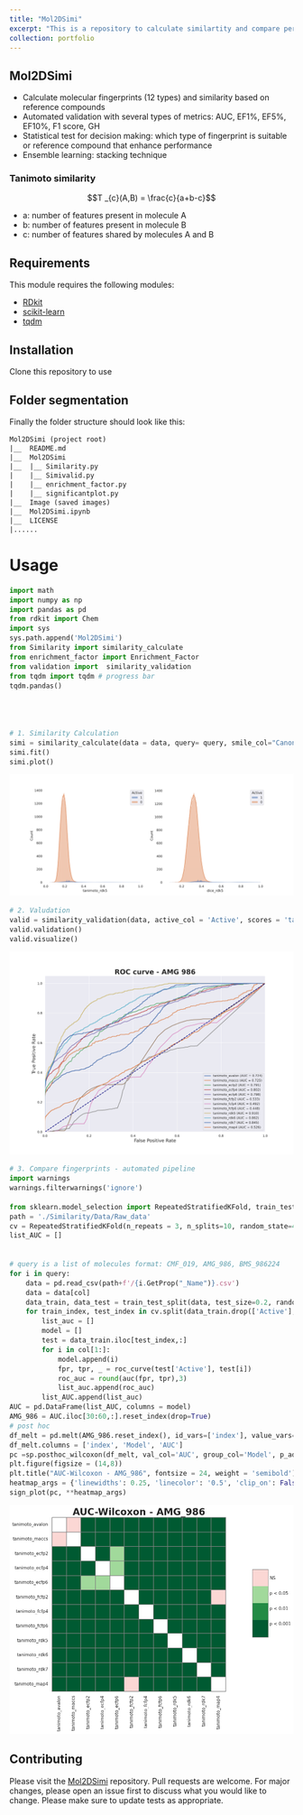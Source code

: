 ```yaml
---
title: "Mol2DSimi"
excerpt: "This is a repository to calculate similartity and compare performance of different types of fingerprints <br/><img src='/images/Mol2DSimi/simi.jpg' alt="Mol2DSimilarity" width="500" height="500">"
collection: portfolio
---
```



## Mol2DSimi
- Calculate molecular fingerprints (12 types) and similarity based on reference compounds
- Automated validation with several types of metrics: AUC, EF1%, EF5%, EF10%, F1 score, GH
- Statistical test for decision making: which type of fingerprint is suitable or reference compound that enhance performance
- Ensemble learning: stacking technique

### Tanimoto similarity

$$T _{c}(A,B) = \frac{c}{a+b-c}$$

- a: number of features present in molecule A 
- b: number of features present in molecule B 
- c: number of features shared by molecules A and B


## Requirements

This module requires the following modules:

- [RDkit](https://www.rdkit.org/)
- [scikit-learn](https://scikit-learn.org/stable/)
- [tqdm](https://pypi.org/project/tqdm/)

## Installation
Clone this repository to use

## Folder segmentation

Finally the folder structure should look like this:

    Mol2DSimi (project root)
    |__  README.md
    |__  Mol2DSimi
    |__  |__ Similarity.py
    |    |__ Simivalid.py
    |    |__ enrichment_factor.py
    |    |__ significantplot.py
    |__  Image (saved images)
    |__  Mol2DSimi.ipynb 
    |__  LICENSE
    |......

# Usage

```python
import math
import numpy as np
import pandas as pd
from rdkit import Chem
import sys
sys.path.append('Mol2DSimi')
from Similarity import similarity_calculate
from enrichment_factor import Enrichment_Factor
from validation import  similarity_validation
from tqdm import tqdm # progress bar
tqdm.pandas()




# 1. Similarity Calculation
simi = similarity_calculate(data = data, query= query, smile_col="CanonSmiles", active_col='Active')
simi.fit()
simi.plot()
```

<img src='/images/Mol2DSimi/AMG_986_rdk5.png'>

```python
# 2. Valudation
valid = similarity_validation(data, active_col = 'Active', scores = 'tanimoto',plot_type = 'roc', figsize = (14,10), query =i )
valid.validation()
valid.visualize()
```

<img src='/images/Mol2DSimi/AMG_986.png'>

```python
# 3. Compare fingerprints - automated pipeline
import warnings
warnings.filterwarnings('ignore')

from sklearn.model_selection import RepeatedStratifiedKFold, train_test_split
path = './Similarity/Data/Raw_data'
cv = RepeatedStratifiedKFold(n_repeats = 3, n_splits=10, random_state=42)
list_AUC = []


# query is a list of molecules format: CMF_019, AMG_986, BMS_986224 
for i in query:
    data = pd.read_csv(path+f'/{i.GetProp("_Name")}.csv')
    data = data[col]
    data_train, data_test = train_test_split(data, test_size=0.2, random_state=42, stratify = data.Active)
    for train_index, test_index in cv.split(data_train.drop(['Active'], axis =1), data_train['Active']):
        list_auc = []
        model = []
        test = data_train.iloc[test_index,:]
        for i in col[1:]:
            model.append(i)
            fpr, tpr, _ = roc_curve(test['Active'], test[i])
            roc_auc = round(auc(fpr, tpr),3)
            list_auc.append(roc_auc)
        list_AUC.append(list_auc)
AUC = pd.DataFrame(list_AUC, columns = model)
AMG_986 = AUC.iloc[30:60,:].reset_index(drop=True)
# post hoc
df_melt = pd.melt(AMG_986.reset_index(), id_vars=['index'], value_vars=AUC.columns)
df_melt.columns = ['index', 'Model', 'AUC']
pc =sp.posthoc_wilcoxon(df_melt, val_col='AUC', group_col='Model', p_adjust='holm')
plt.figure(figsize = (14,8))
plt.title("AUC-Wilcoxon - AMG_986", fontsize = 24, weight = 'semibold')
heatmap_args = {'linewidths': 0.25, 'linecolor': '0.5', 'clip_on': False, 'square': True, 'cbar_ax_bbox': [0.80, 0.35, 0.04, 0.3]}
sign_plot(pc, **heatmap_args)
```
<img src='/images/Mol2DSimi/AMG_posthoc.png'>

## Contributing

Please visit the [Mol2DSimi](https://github.com/TieuLongPhan/Mol2DSimi) repository.
Pull requests are welcome. For major changes, please open an issue first to discuss what you would like to change. Please make sure to update tests as appropriate.


